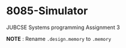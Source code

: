 # 8085-Simulator
JUBCSE Systems programming Assignment 3

**NOTE** : Rename `.design.memory` to `.memory`
